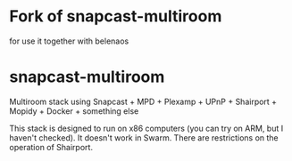 # Fork of snapcast-multiroom
for use it together with belenaos
# snapcast-multiroom
Multiroom stack using Snapcast + MPD + Plexamp + UPnP + Shairport + Mopidy + Docker + something else

This stack is designed to run on x86 computers (you can try on ARM, but I haven't checked). It doesn't work in Swarm. There are restrictions on the operation of Shairport.
